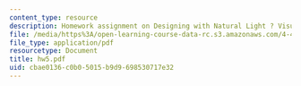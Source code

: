 ```yaml
---
content_type: resource
description: Homework assignment on Designing with Natural Light ? Visual Comfort.
file: /media/https%3A/open-learning-course-data-rc.s3.amazonaws.com/4-401-introduction-to-building-technology-spring-2006/cbae0136c0b05015b9d9698530717e32_hw5.pdf
file_type: application/pdf
resourcetype: Document
title: hw5.pdf
uid: cbae0136-c0b0-5015-b9d9-698530717e32
---
```

